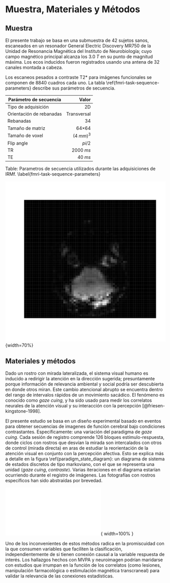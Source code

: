 # Muestra, Materiales y Métodos

## Muestra

El presente trabajo se basa en una submuestra de 42 sujetos sanos,
escaneados en un resonador General Electric Discovery MR750 de la
Unidad de Resonancia Magnética del Instituto de Neurobiología; cuyo
campo magnético principal alcanza los $3.0\;T$ en su punto de magnitud
máxima. Los ecos inducidos fueron registrados usando una antena de 32
canales montada a cabeza.

Los escaneos pesados a contraste T2* para imágenes funcionales se
componen de 8840 cuadros cada uno. La tabla
\ref{fmri-task-sequence-parameters} describe sus parámetros de
secuencia.

| Parámetro de secuencia | Valor       |
|--------------------|------------:|
| Tipo de adquisición   | 2D          |
| Orientación de rebanadas  | Transversal |
| Rebanadas             | $34$          |
| Tamaño de matriz        | $64$×$64$       |
| Tamaño de voxel         | $(4\;mm)^3$ |
| Flip angle         | $pi/2$      |
| TR                 | $2000\;ms$  |
| TE                 | $40\;ms$    |

Table: Parametros de secuencia utilizados durante las adquisiciones de
IRMf. \label{fmri-task-sequence-parameters}

![Muestra de imagen cruda dentro del conjunto de datos.](source/figures/sample-raw-image.svg){width=70%}

## Materiales y métodos

Dado un rostro con mirada lateralizada, el sistema visual humano es
inducido a redirigir la atención en la dirección sugerida;
presuntamente porque información de relevancia ambiental y social
podría ser descubierta en donde otros miran. Este cambio atencional
abrupto se encuentra dentro del rango de intervalos rápidos de un
movimiento sacádico. El fenómeno es conocido como _gaze cuing_, y ha
sido usado para medir los correlatos neurales de la atención visual y
su interacción con la percepción [@friesen-kingstone-1998].

El presente estudio se basa en un diseño experimental basado en
eventos para obtener secuencias de imagenes de función cerebral bajo
condiciones contrastantes. Específicamente: una variación del
paradigma de _gaze cuing_. Cada sesión de registro comprende 126
bloques estímulo-respuesta, donde ciclos con rostros que desvían la
mirada son intercalados con otros de control (mirada directa) en aras
de estudiar la reorientación de la atención visual en conjunto con la
percepción afectiva. Esto se explica más a detalle en la figura
\ref{paradigm_state_diagram}: un diagrama de sistema de estados
discretos de tipo markoviano, con el que se representa una unidad
$\left<gaze\;cuing,\;contraste\right>$. Varias iteraciones en el
diagrama estarían ocurriendo durante el registro de imágenes. Las
fotografías con rostros específicos han sido abstraídas por brevedad.

![Paradigma de _gaze cuing_. Los nodos representan estímulos visuales,
su orden de presentación es indicado usando flechas. A menos que se
indique lo contrario, la probabilidad de transición desde un nodo se
distribuye equitativamente entre todas las flechas salientes. Se le
pidió a los participantes que buscaran un objetivo (asterisco) y que
presionaran el botón izquierdo o derecho, según la posición del
objetivo relativo a la cara. El espectro de expresiones probadas
(neutral, feliz, disgustada; seguidas ya fuera por un objetivo
congruente o incongruente con la mirada) fue dividido y
contrabalanceado en tres secuencias, para mantener los ensayos
suficientemente cortos. Las flechas coloridas indican combinaciones
específicas a una de las tres
secuencias. \label{paradigm_state_diagram}](source/figures/paradigm_state_diagram.pdf){
width=100% }

Uno de los inconvenientes de estos métodos radica en la promiscuidad
con la que consumen variables que faciliten la clasificación,
independientemente de si tienen conexión causal a la variable
respuesta de interés. Los hallazgos hechos con MVPA y neuroimagen
podrían maridarse con estudios que irrumpan en la función de los
correlatos (como lesiones, manipulación farmacológica o estimulación
magnética transcraneal) para validar la relevancia de las conexiones
estadísticas.
